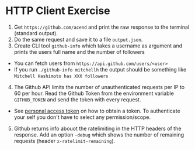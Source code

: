# HTTP Client Exercise

1. Get `https://github.com/acend` and print the raw response to the terminal (standard output).
2. Do the same request and save it to a file `output.json`.
3. Create CLI tool `github-info` which takes a username as argument and prints the users full name and the number of followers
  * You can fetch users from `https://api.github.com/users/<user>`
  * If you run `./github-info mitchellh` the output should be something like `Mitchell Hashimoto has XXX followers`
4. The Github API limits the number of unauthenticated requests per IP to 60 per hour. Read the Github Token from the environment variable `GITHUB_TOKEN` and send the token with every request.
  * See [personal access token](https://docs.github.com/en/github/authenticating-to-github/creating-a-personal-access-token) on how to obtain a token. To authenticate your self you don't have to select any permission/scope.
5. Github returns info abouot the ratelimiting in the HTTP headers of the response. Add an option `-debug` which shows the number of remaining requests (header `x-ratelimit-remaining`). 
